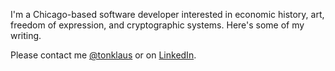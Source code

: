 I'm a Chicago-based software developer interested in economic history, art, freedom of expression, and cryptographic systems. Here's some of my writing. 

Please contact me [@tonklaus](https://twitter.com/tonklaus) or on [LinkedIn](https://linkedin.com/in/tonyklausing).
